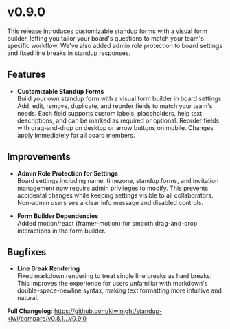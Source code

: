 # v0.9.0

This release introduces customizable standup forms with a visual form builder, letting you tailor your board's questions to match your team's specific workflow. We've also added admin role protection to board settings and fixed line breaks in standup responses.

## Features

- **Customizable Standup Forms**  
  Build your own standup form with a visual form builder in board settings. Add, edit, remove, duplicate, and reorder fields to match your team's needs. Each field supports custom labels, placeholders, help text descriptions, and can be marked as required or optional. Reorder fields with drag-and-drop on desktop or arrow buttons on mobile. Changes apply immediately for all board members.

## Improvements

- **Admin Role Protection for Settings**  
  Board settings including name, timezone, standup forms, and invitation management now require admin privileges to modify. This prevents accidental changes while keeping settings visible to all collaborators. Non-admin users see a clear info message and disabled controls.

- **Form Builder Dependencies**  
  Added motion/react (framer-motion) for smooth drag-and-drop interactions in the form builder.

## Bugfixes

- **Line Break Rendering**  
  Fixed markdown rendering to treat single line breaks as hard breaks. This improves the experience for users unfamiliar with markdown's double-space-newline syntax, making text formatting more intuitive and natural.

**Full Changelog**: https://github.com/kiwinight/standup-kiwi/compare/v0.8.1...v0.9.0

